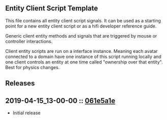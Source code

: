 ## Entity Client Script Template

This file contains all entity client script signals. It can be used as a starting point for a new entity client script or as a hifi developer reference guide.

Generic client entity methods and signals that are triggered by mouse or controller interactions.

Client entity scripts are run on a interface instance. Meaning each avatar connected
to a domain have one instance of this script running locally and one client controls
an entity at one time called "ownership over that entity". Best for physics changes.

## Releases 

## 2019-04-15_13-00-00 :: [061e5a1e](https://github.com/highfidelity/hifi-content/commit/061e5a1e)
- Initial release